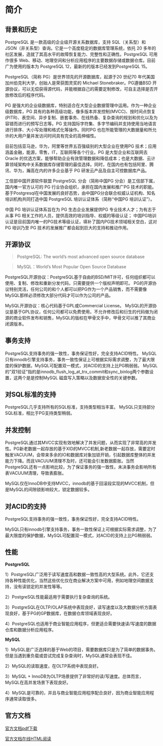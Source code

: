 
# 简介


## 背景和历史

PostgreSQL 是一款高级的企业级开源关系数据库，支持 SQL（关系型）和 JSON（非关系型）查询。它是一个高度稳定的数据库管理系统，依托 20 多年的社区发展，造就了其高水平的故障恢复能力、完整性和正确性。PostgreSQL 可用作很多 Web、移动、地理空间和分析应用程序的主要数据存储或数据仓库。目前广为使用的版本为 PostgreSQL 12，最新的的版本已经发到PostgreSQL 15。


PostgreSQL（简称 PG）是世界领先的开源数据库，起源于20 世纪70 年代美国加州伯克利大学，创始人是荣获图灵奖的 Michael Stonebraker。PG遵循BSD 开源协议，可以无偿获得源代码，并能根据自己的需要定制修改，可自主选择是否开放修改后的程序代码。

 PG 是强大的企业级数据库，特别适合在大型企业数据管理中运用。作为一种企业级数据库，PG 具有的各种高级功能，像多版本并发控制(MVCC)、按时间点恢复(PITR)、表空间、异步复制、嵌套事务、在线热备、复杂查询的规划和优化以及为容错而进行的预写日志等。PG 支持国际字符集、多字节编码并支持使用当地语言进行排序、大小写处理和格式化等操作。同时PG 也在所能管理的大数据量和所允许的大用户量并发访问时间具有完全的高伸缩性。

目前包括亚马逊，华为，阿里等世界五百强级别的大型企业在使用PG 技术；应用涵盖金融，能源，零售，IT，互联网等各个行业。PG 是大型企业和互联网去 Oracle 的优选方案，能够帮助企业有效管理数据和降低成本；也是大数据、云计算领域架构中关系数据库存储管理的最佳选择。同时，在国内也有包括阿里、腾讯、华为，瀚高在内的许多企业基于 PG 研发云产品及自主可控数据库产品。

工信部中国开源软件联盟 PostgreSQL 分会（简称中国PG 分会）是工信部下属，国内唯一官方认可的 PG 行业协会组织，承担在国内发展和推广PG 技术的职能。
 基于Postgresql在中国发展的良好态势，由中国PG分会联合权威认证机构、知名培训机构共同打造中国 PostgreSQL 培训认证体系（简称“中国PG 培训认证”）。

中国 PG 培训认证体系旨在为 PG 生态企业发展提供PG 专业技术人才；为有志于从事 PG 相关工作的人员，提供高效的培训指导、权威的等级认证；
中国PG培训认证是目前国内唯一的PG技术等级认证，填补了国内PG技术领域相关空白，这对 PG 培训乃至 PG 技术的发展推广都会起到巨大的支持和推动作用。


## 开源协议

> PostgreSQL: The world’s most advanced open source database

> MySQL：World’s Most Popular Open Source Database

PostgreSQL开源协议：PostgreSQL基于自由的BSD/MIT许可，任何组织都可以使用、复制、修改和重新分发代码，只需要提供一个版权声明即可。
PG的开源协议特别灵活，任何公司的和个人都可以把PG作为一个产品销售，而不需要像MySQL那样必须修改大部分代码才可以作为公司的产品。

MySQL开源协议：核心代码基于GPL或Commercial License。
MySQL的开源协议是基于GPL协议，任何公司都可以免费使用，不允许修改后和衍生的代码做为闭源的商业软件发布和销售，MySQL的版权在甲骨文手中，甲骨文可以推了其商业闭源版本。


## 事务支持
PostgreSQL支持事务的强一致性，事务保证性好，完全支持ACID特性。
MySQL只有innodb引擎支持事务，事务一致性保证上可根据实际需求调整，为了最大限度的保护数据，MySQL可配置双一模式，对ACID的支持上比PG稍弱弱。
MySQL的"双1验证"指的是innodb_flush_log_at_trx_commit和sync_binlog两个参数设置，这两个是是控制MySQL 磁盘写入策略以及数据安全性的关键参数。


## 对SQL标准的支持
PostgreSQL几乎支持所有的SQL标准，支持类型相当丰富。
MySQL只支持部分SQL标准，相比于PG支持类型稍弱。



## 并发控制
PostgreSQL通过其MVCC实现有效地解决了并发问题，从而实现了非常高的并发性。PG新老数据一起存放的基于XID的MVCC机制,新老数据一起存放，需要定时触发VACUUM，会带来多余的IO和数据库对象加锁开销，引起数据库整体的并发能力下降。而且VACUUM清理不及时，还可能会引发数据膨胀。当然PostgreSQL还有一点影响比较，为了保证事务的强一致性，未决事务会影响所有表VACUUM清理，导致表膨胀。

 
MySQL仅在InnoDB中支持MVCC，innodb的基于回滚段实现的MVCC机制，但是MySQL的间隙锁影响较大，锁定数据较多。

## 对ACID的支持

PostgreSQL支持事务的强一致性，事务保证性好，完全支持ACID特性。

MySQL只有innodb引擎支持事务，事务一致性保证上可根据实际需求调整，为了最大限度的保护数据，MySQL可配置双一模式，对ACID的支持上比PG稍弱弱。

## 性能

**PostgreSQL**

1）PostgreSQL广泛用于读写速度高和数据一致性高的大型系统。此外，它还支持各种性能优化，当然这些优化仅在商业解决方案中可用，例如地理空间数据支持，没有读锁定的并发性等等。

2）PostgreSQL性能最适用于需要执行复杂查询的系统。

3）PostgreSQL在OLTP/OLAP系统中表现良好，读写速度以及大数据分析方面表现良好，基于PG的GP数据库，在数据仓库领域表现良好。

4）PostgreSQL也适用于商业智能应用程序，但更适合需要快速读/写速度的数据仓库和数据分析应用程序。

**MySQL**

1）MySQL是广泛选择的基于Web的项目，需要数据库只是为了简单的数据事务。但是当遇到重负载或尝试完成复杂查询时，MySQL通常会表现不佳。

2）MySQL的读取速度，在OLTP系统中表现良好。

3）MySQL + InnoDB为OLTP场景提供了非常好的读/写速度。总体而言，MySQL在高并发场景下表现良好。

4）MySQL是可靠的，并且与商业智能应用程序配合良好，因为商业智能应用程序通常读取很多。


## 官方文档

[官方文档pdf下载](https://www.postgresql.org/files/documentation/pdf/14/postgresql-14-A4.pdf)

[官方文档在线HTML阅读](https://www.postgresql.org/docs/current/index.html)
